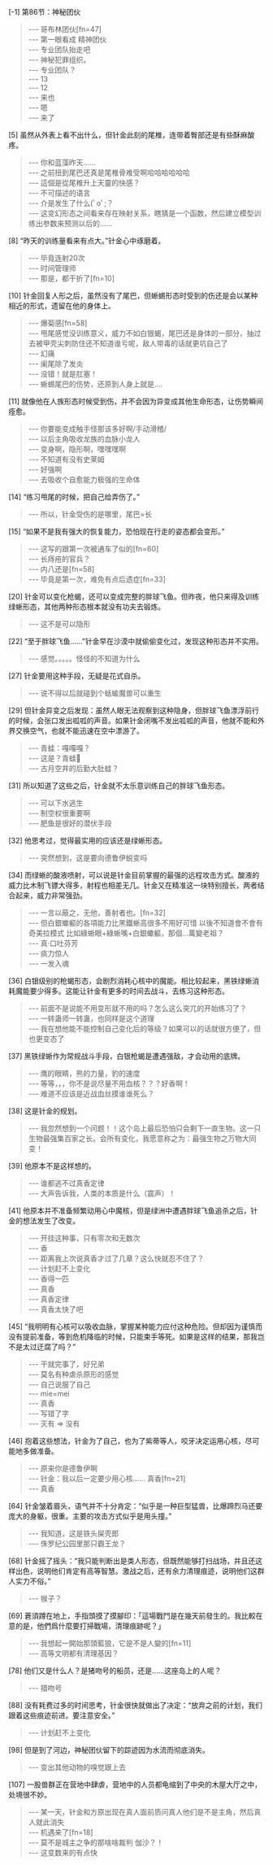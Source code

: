 
[-1] 第86节：神秘团伙
>--- 哥布林团伙[fn=47]<br>
>--- 第一眼看成 精神团伙<br>
>--- 专业团队抬走吧<br>
>--- 神秘犯罪组织。<br>
>--- 专业团队？<br>
>--- 13<br>
>--- 12<br>
>--- 来也<br>
>--- 嗯<br>
>--- 来了<br>

[5] 虽然从外表上看不出什么，但针金此刻的尾椎，连带着臀部还是有些酥麻酸疼。
>--- 你和蓝藻昨天……<br>
>--- 之前扭到尾巴还真是尾椎骨难受啊哈哈哈哈哈哈<br>
>--- 這個是從尾椎升上天靈的快感？<br>
>--- 不可描述的语言<br>
>--- 介是发生了什么(ﾟoﾟ;？<br>
>--- 这变幻形态之间看来存在映射关系，瞎猜是一个函数，然后建立模型训练出参数来预测以后的……<br>

[8] “昨天的训练量看来有点大。”针金心中琢磨着。
>--- 毕竟连射20次<br>
>--- 时间管理师<br>
>--- 那是，都干折了[fn=10]<br>

[10] 针金回复人形之后，虽然没有了尾巴，但蜥蜴形态时受到的伤还是会以某种相近的形式，遗留在他的身体上。
>--- 爆菊感[fn=58]<br>
>--- 甩尾感觉没训练意义，威力不如白银蝎，尾巴还是身体的一部分，抽过去被甲壳尖刺防住还不知道谁亏呢，敌人带毒的话就更坑自己了<br>
>--- 幻痛<br>
>--- 阑尾除了发炎<br>
>--- 没错！就是肛塞！<br>
>--- 蜥蜴尾巴的伤势，还原到人身上就是....<br>

[11] 就像他在人族形态时候受到伤，并不会因为异变成其他生命形态，让伤势瞬间痊愈。
>--- 你要能变成触手怪那该多好啊/手动滑稽/<br>
>--- 以后主角吸收龙族的血脉小龙人<br>
>--- 变身啊，隐形啊，嘿嘿嘿啊<br>
>--- 不知道有没有史莱姆<br>
>--- 好强啊<br>
>--- 去吸收个自愈能力极强的生命体<br>

[14] “练习甩尾的时候，把自己给弄伤了。”
>--- 所以，针金受伤的是哪里，尾巴=长<br>

[15] “如果不是我有强大的恢复能力，恐怕现在行走的姿态都会变形。”
>--- 这写的跟第一次被通车了似的[fn=60]<br>
>--- 长痔疮的官兵？<br>
>--- 内八还是[fn=58]<br>
>--- 毕竟是第一次，难免有点后遗症[fn=33]<br>

[20] 针金可以变化枪蝎，还可以变成完整的胖球飞鱼。但昨夜，他只来得及训练绿蜥形态，其他两种形态根本就没有功夫去锻炼。
>--- 这不是可以隐形<br>

[22] “至于胖球飞鱼……”针金早在沙漠中就偷偷变化过，发现这种形态并不实用。
>--- 感觉。。。。。怪怪的不知道为什么<br>

[27] 针金要用这种手段，无疑是花式自杀。
>--- 说不得以后就碰到个蛞蝓魔兽可以重生<br>

[29] 但针金异变之后发现：虽然人眼无法观察到这种隐身，但胖球飞鱼漂浮前行的时候，会张口发出呱呱的声音。如果针金闭嘴不发出呱呱的声音，他就不能和外界交换空气，也就不能迅速在空中漂游了。
>--- 青蛙：嘎嘎嘎？<br>
>--- 这是？青蛙🐸<br>
>--- 古月空井的后勤大肚蛙？<br>

[31] 所以知道了这些之后，针金就不太乐意训练自己的胖球飞鱼形态。
>--- 可以下水逃生<br>
>--- 制空权很重要啊<br>
>--- 肥鱼是很好的潜伏手段<br>

[32] 他思考过，觉得最实用的应该还是绿蜥形态。
>--- 突然想到，这是要向德鲁伊蜕变吗<br>

[34] 而绿蜥的酸液喷射，可以说是针金目前掌握的最强的远程攻击方式。酸液的威力比木制飞镖大得多，射程也相差无几。针金又在精准这一块特别擅长，两者结合起来，威力非常强劲。
>--- 一言以蔽之，无他，善射者也。[fn=32]<br>
>--- 但白銀蠍軀的各項能力比黑鐵蜥高很多不用好可惜
以後不知道會不會有奇美拉模式
比如綠蜥眼+綠蜥嘴+白銀蠍軀，那個...萬變老祖？<br>
>--- 真·口吐芬芳<br>
>--- 痰力惊人<br>
>--- 一发入魂<br>

[36] 白银级别的枪蝎形态，会剧烈消耗心核中的魔能。相比较起来，黑铁绿蜥消耗魔能要少得多。这能让针金有更多的时间去战斗，去练习这种形态。
>--- 前面不是说能不用变形就不用的吗？怎么这么突兀的开始练习了？<br>
>--- 一转蛊师一转蛊，也同样是这个道理<br>
>--- 我在想他能不能控制自己变化后的等级？如果可以的话就很方便了，但也更变态了<br>

[37] 黑铁绿蜥作为常规战斗手段，白银枪蝎是遭遇强敌，才会动用的底牌。
>--- 鹰的眼睛，熊的力量，豹的速度<br>
>--- 等等，，，你不是说尽量不用血核？？？好香啊！<br>
>--- 难道不应该是近战血丝摸谁谁死么？<br>

[38] 这是针金的规划。
>--- 我忽然想到一个问题！！这个岛上最后恐怕只会剩下一直生物。这一只生物最强集百家之长。会所有变化，我愿意称之为：最强生物之万物大同变！<br>

[39] 他原本不是这样想的。
>--- 谁都逃不过真香定律<br>
>--- 大声告诉我，人类的本质是什么（震声）！<br>

[41] 他原本并不准备频繁动用心中魔核，但是绿洲中遭遇胖球飞鱼追杀之后，针金的想法发生了改变。
>--- 开挂这种事，只有零次和无数次<br>
>--- 香<br>
>--- 距离我上次说真香才过了几章？这么快就忍不住了？<br>
>--- 计划赶不上变化<br>
>--- 香得一匹<br>
>--- 真香<br>
>--- 真香定律<br>
>--- 真香太快了吧<br>

[45] “我明明有心核可以吸收血脉，掌握某种能力应付这种危险。但却因为谨慎而没有提前准备，等到危机降临的时候，只能束手等死。如果是这样的结果，那我岂不是太过迂腐了吗？”
>--- 干就完事了，好兄弟<br>
>--- 莫名有种虐杀原形的感觉<br>
>--- 自己说服了自己<br>
>--- mie=mei<br>
>--- 真香<br>
>--- 写错了字<br>
>--- 灭有 => 没有<br>

[46] 抱着这些想法，针金为了自己，也为了紫蒂等人，咬牙决定运用心核，尽可能地多做准备。
>--- 原来你是德鲁伊啊<br>
>--- 针金：我以后一定要少用心核……
真香[fn=21]<br>
>--- 真香<br>

[64] 针金皱着眉头，语气并不十分肯定：“似乎是一种巨型猛兽，比爆蹄烈马还要庞大的身躯，很重。主要的攻击方式似乎是用头撞。”
>--- 我知道，这是铁头屎壳郎<br>
>--- 侏罗纪公园里那只霸王龙？<br>

[68] 针金摇了摇头：“我只能判断出是类人形态，但既然能够打扫战场，并且还这样出色，说明他们肯定有高等智慧。激战之后，还有余力清理痕迹，说明他们这群人实力不俗。”
>--- 猴子？<br>

[69] 蒼須蹲在地上，手指頭摸了摸腳印：「這場戰鬥是在幾天前發生的。我比較在意的是，他們爲什麼要打掃戰場，清理痕跡呢？」
>--- 我想起一開始那頭藍狼，它是不是人變的[fn=11]<br>
>--- 高等文明都有清理基因？<br>

[78] 他们又是什么人？是猪吻号的船员，还是……这座岛上的人呢？
>--- 猎吻号<br>

[88] 没有耗费过多的时间思考，针金很快就做出了决定：“放弃之前的计划，我们跟着这些痕迹前进。要注意安全。”
>--- 计划赶不上变化<br>

[98] 但是到了河边，神秘团伙留下的踪迹因为水流而彻底消失。
>--- 变出其他动物的嗅觉跟上去<br>

[107] 一股兽群正在营地中肆虐，营地中的人员都龟缩到了中央的木屋大厅之中，处境很不妙。
>--- 某一天，针金和方原出现在真人面前质问真人他们是不是主角，然后真人就此消失<br>
>--- 机遇来了[fn=18]<br>
>--- 莫不是城主之争的那啥啥裁判
伽沙？！<br>
>--- 这变数来的有点快<br>
